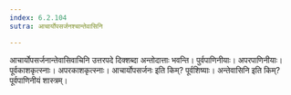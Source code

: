 ```yaml
---
index: 6.2.104
sutra: आचार्योपसर्जनश्चान्तेवासिनि

---
```

आचार्योपसर्जनान्तेवासिवाचिनि उत्तरपदे दिक्शब्दा अन्तोदात्ताः भवन्ति। पुर्वपाणिनीयाः। अपरपाणिनीयाः। पूर्वकाशकृत्स्नाः। अपरकाशकृत्स्नाः। आचार्योपसर्जनः इति किम्? पूर्वशिष्याः। अन्तेवासिनि इति किम्? पूर्वपाणिनीयं शास्त्रम्।